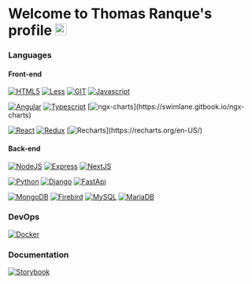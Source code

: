 
# Welcome to Thomas Ranque's profile [<img src="https://upload.wikimedia.org/wikipedia/commons/8/81/LinkedIn_icon.svg" width="24">](https://www.linkedin.com/in/thomas-ranque/)

### Languages

#### Front-end

[![HTML5](https://img.shields.io/badge/Base-HTML_5-info?logo=html5&logoColor=white&color=e34f26)](https://developer.mozilla.org/fr/docs/Glossary/HTML5)
[![Less](https://img.shields.io/badge/Base-Less-info?logo=less&logoColor=white&color=1d365d)](https://lesscss.org/)
[![GIT](https://img.shields.io/badge/Base-Git-info?logo=git&logoColor=white&color=f05032)](https://git-scm.com/)
[![Javascript](https://img.shields.io/badge/Code-Javascript-info?logo=javascript&logoColor=white&color=f7df12)](https://developer.mozilla.org/fr/docs/Web/JavaScript)

[![Angular](https://img.shields.io/badge/Code-Angular_2-info?logo=angular&logoColor=white&color=dd1b16)](https://angular.dev/)
[![Typescript](https://img.shields.io/badge/Code-Typescript-info?logo=typescript&logoColor=white&color=3178c6)](https://www.typescriptlang.org/)
[![ngx-charts](https://img.shields.io/badge/Code-ngx_charts_(d3.js)-info?logo=d3.js&logoColor=white&color=f9a03c)](https://swimlane.gitbook.io/ngx-charts)

[![React](https://img.shields.io/badge/Code-React-info?logo=react&logoColor=white&color=61dafb)](https://react.dev/)
[![Redux](https://img.shields.io/badge/Code-Redux-info?logo=redux&logoColor=white&color=764abc)](https://redux.js.org/)
[![Recharts](https://img.shields.io/badge/Code-Recharts_(d3.js)-info?logo=d3.js&logoColor=white&color=f9a03c)](https://recharts.org/en-US/)

#### Back-end

[![NodeJS](https://img.shields.io/badge/Code-Node.js-info?logo=node.js&logoColor=white&color=339933)](https://nodejs.org/en)
[![Express](https://img.shields.io/badge/Code-Express-info?logo=express&logoColor=white&color=000)](https://expressjs.com/en/)
[![NextJS](https://img.shields.io/badge/Code-Next.js-info?logo=next.js&logoColor=white&color=000)](https://nextjs.org/)

[![Python](https://img.shields.io/badge/Code-Python-info?logo=python&logoColor=white&color=3776AB)](https://www.python.org/)
[![Django](https://img.shields.io/badge/Code-Django-info?logo=django&logoColor=white&color=092e20)](https://www.djangoproject.com/)
[![FastApi](https://img.shields.io/badge/Code-FastApi-info?logo=fastapi&logoColor=white&color=009688)](https://fastapi.tiangolo.com/)

[![MongoDB](https://img.shields.io/badge/Database-MongoDB-info?logo=mongodb&logoColor=white&color=47a248)](https://www.mongodb.com/)
[![Firebird](https://img.shields.io/badge/Database-Firebird_(Interbase)-info?logo=interbase&logoColor=white&color=e62431)](https://firebirdsql.org/)
[![MySQL](https://img.shields.io/badge/Database-MySQL-info?logo=mysql&logoColor=white&color=4479a1)](https://www.mysql.com/en/)
[![MariaDB](https://img.shields.io/badge/Database-MariaDB-info?logo=mariadb&logoColor=white&color=003545)](https://mariadb.org/)


### DevOps

[![Docker](https://img.shields.io/badge/DevOps-Docker-info?logo=docker&logoColor=white&color=2496ED)](https://docs.docker.com/)


### Documentation

[![Storybook](https://img.shields.io/badge/Doc-Storybook-info?logo=storybook&logoColor=white&color=FF4785)](https://storybook.js.org/)
